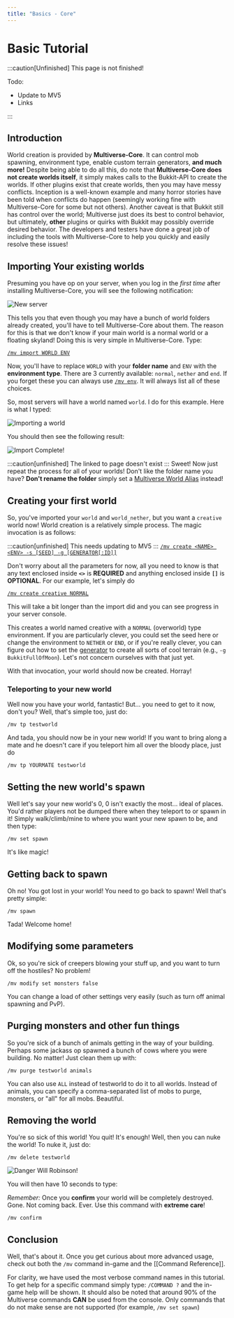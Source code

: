 ```yaml
---
title: "Basics - Core"
---
```


# Basic Tutorial

:::caution[Unfinished]
This page is not finished!

Todo:
 - Update to MV5
 - Links
 
:::

## Introduction
World creation is provided by **Multiverse-Core**. It can control mob spawning, environment type, enable custom terrain generators, **and much more!** Despite being able to do all this, do note that **Multiverse-Core does not create worlds itself**, it simply makes calls to the Bukkit-API to create the worlds. If other plugins exist that create worlds, then you may have messy conflicts. Inception is a well-known example and many horror stories have been told when conflicts do happen (seemingly working fine with Multiverse-Core for some but not others). Another caveat is that Bukkit still has control over the world; Multiverse just does its best to control behavior, but ultimately, **other** plugins or quirks with Bukkit may possibly override desired behavior. The developers and testers have done a great job of including the tools with Multiverse-Core to help you quickly and easily resolve these issues!

## Importing Your existing worlds
Presuming you have op on your server, when you log in the _first time_ after installing Multiverse-Core, you will see the following notification:

![New server](/core/basics/new-server.png)

This tells you that even though you may have a bunch of world folders already created, you'll have to tell Multiverse-Core about them. The reason for this is that we don't know if your main world is a normal world or a floating skyland! Doing this is very simple in Multiverse-Core. Type:

[`/mv import WORLD ENV`](/core/getting-started/command-reference#Import-Command)

Now, you'll have to replace `WORLD` with your **folder name** and `ENV` with the **environment type**. There are 3 currently available: `normal`, `nether` and `end`. If you forget these you can always use [`/mv env`](/core/getting-started/command-reference#Environment-Command). It will always list all of these choices.

So, most servers will have a world named `world`. I do for this example. Here is what I typed:

![Importing a world](/core/basics/import-world.png)

You should then see the following result:

![Import Complete!](/core/basics/import-complete.png)


:::caution[unfinished]
The linked to page doesn't exist
:::
Sweet! Now just repeat the process for all of your worlds! Don't like the folder name you have? **Don't rename the folder** simply set a [Multiverse World Alias](World-properties#wiki-alias) instead!

## Creating your first world
So, you've imported your `world` and `world_nether`, but you want a `creative` world now! World creation is a relatively simple process. The magic invocation is as follows:

:::caution[unfinished]
This needs updating to MV5
:::
[`/mv create <NAME> <ENV> -s [SEED] -g [GENERATOR[:ID]]`](/core/getting-started/command-reference#Create-Command)

Don't worry about all the parameters for now, all you need to know is that any text enclosed inside **`<>`** is **REQUIRED** and anything enclosed inside **`[]`** is **OPTIONAL**.
For our example, let's simply do

[`/mv create creative NORMAL`](/core/getting-started/command-reference#Create-Command)
    
This will take a bit longer than the import did and you can see progress in your server console.

This creates a world named creative with a `NORMAL` (overworld) type environment. If you are particularly clever, you could set the seed here or change the environment to `NETHER` or `END`, or if you're really clever, you can figure out how to set the [generator](Custom-Generator-Plugins#wiki-howto) to create all sorts of cool terrain (e.g., `-g BukkitFullOfMoon`). Let's not concern ourselves with that just yet.

With that invocation, your world should now be created. Horray!

### Teleporting to your new world
Well now you have your world, fantastic! But... you need to get to it now, don't you? Well, that's simple too, just do:
```
/mv tp testworld
```

And tada, you should now be in your new world! If you want to bring along a mate and he doesn't care if you teleport him all over the bloody place, just do

```
/mv tp YOURMATE testworld
```

## Setting the new world's spawn
Well let's say your new world's 0, 0 isn't exactly the most... ideal of places. You'd rather players not be dumped there when they teleport to or spawn in it! Simply walk/climb/mine to where you want your new spawn to be, and then type:

```
/mv set spawn
```

It's like magic!

## Getting back to spawn
Oh no! You got lost in your world! You need to go back to spawn! Well that's pretty simple:

```
/mv spawn
```

Tada! Welcome home!

## Modifying some parameters
Ok, so you're sick of creepers blowing your stuff up, and you want to turn off the hostiles? No problem!

```
/mv modify set monsters false
```

You can change a load of other settings very easily (such as turn off animal spawning and PvP).

## Purging monsters and other fun things
So you're sick of a bunch of animals getting in the way of your building. Perhaps some jackass op spawned a bunch of cows where you were building. No matter! Just clean them up with:

```
/mv purge testworld animals
```

You can also use `ALL` instead of testworld to do it to all worlds. Instead of animals, you can specify a comma-separated list of mobs to purge, monsters, or "all" for all mobs. Beautiful.

## Removing the world
You're so sick of this world! You quit! It's enough! Well, then you can nuke the world! To nuke it, just do:

```
/mv delete testworld
```

![Danger Will Robinson!](/core/basics/danger-command.png)

You will then have 10 seconds to type: 

_Remember:_ Once you **confirm** your world will be completely destroyed. Gone. Not coming back. Ever. Use this command with **extreme care**!

    /mv confirm

## Conclusion

Well, that's about it. Once you get curious about more advanced usage, check out both the `/mv` command in-game and the [[Command Reference]].

For clarity, we have used the most verbose command names in this tutorial. To get help for a specific command simply type: `/COMMAND ?` and the in-game help will be shown. It should also be noted that around 90% of the Multiverse commands **CAN** be used from the console. Only commands that do not make sense are not supported (for example, `/mv set spawn`)
